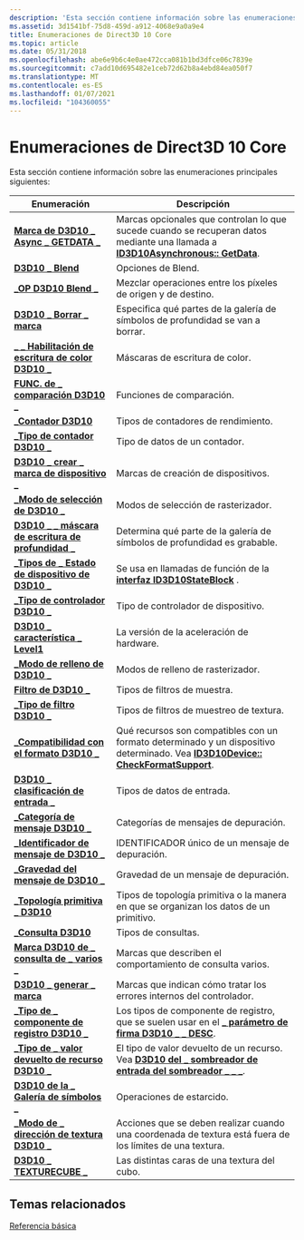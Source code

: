 ```yaml
---
description: 'Esta sección contiene información sobre las enumeraciones principales siguientes:'
ms.assetid: 3d1541bf-75d8-459d-a912-4068e9a0a9e4
title: Enumeraciones de Direct3D 10 Core
ms.topic: article
ms.date: 05/31/2018
ms.openlocfilehash: abe6e9b6c4e0ae472cca081b1bd3dfce06c7839e
ms.sourcegitcommit: c7add10d695482e1ceb72d62b8a4ebd84ea050f7
ms.translationtype: MT
ms.contentlocale: es-ES
ms.lasthandoff: 01/07/2021
ms.locfileid: "104360055"
---
```

# <a name="direct3d-10-core-enumerations"></a>Enumeraciones de Direct3D 10 Core

Esta sección contiene información sobre las enumeraciones principales siguientes:



| Enumeración                                                               | Descripción                                                                                                                                         |
|---------------------------------------------------------------------------|-----------------------------------------------------------------------------------------------------------------------------------------------------|
| [**Marca de D3D10 \_ Async \_ GETDATA \_**](/windows/desktop/api/D3D10/ne-d3d10-d3d10_async_getdata_flag)           | Marcas opcionales que controlan lo que sucede cuando se recuperan datos mediante una llamada a [**ID3D10Asynchronous:: GetData**](/windows/desktop/api/D3D10/nf-d3d10-id3d10asynchronous-getdata).       |
| [**D3D10 \_ Blend**](/windows/desktop/api/D3D10/ne-d3d10-d3d10_blend)                                       | Opciones de Blend.                                                                                                                                      |
| [**\_OP D3D10 Blend \_**](/windows/desktop/api/D3D10/ne-d3d10-d3d10_blend_op)                                | Mezclar operaciones entre los píxeles de origen y de destino.                                                                                          |
| [**D3D10 \_ Borrar \_ marca**](/windows/desktop/api/D3D10/ne-d3d10-d3d10_clear_flag)                            | Especifica qué partes de la galería de símbolos de profundidad se van a borrar.                                                                                                |
| [**\_ \_ Habilitación de escritura de color D3D10 \_**](/windows/desktop/api/D3D10/ne-d3d10-d3d10_color_write_enable)           | Máscaras de escritura de color.                                                                                                                                |
| [**FUNC. de \_ comparación D3D10 \_**](/windows/desktop/api/D3D10/ne-d3d10-d3d10_comparison_func)                  | Funciones de comparación.                                                                                                                               |
| [**\_Contador D3D10**](/windows/desktop/api/D3D10/ne-d3d10-d3d10_counter)                                   | Tipos de contadores de rendimiento.                                                                                                                      |
| [**\_Tipo de contador D3D10 \_**](/windows/desktop/api/D3D10/ne-d3d10-d3d10_counter_type)                        | Tipo de datos de un contador.                                                                                                                             |
| [**D3D10 \_ crear \_ marca de dispositivo \_**](/windows/desktop/api/D3D10/ne-d3d10-d3d10_create_device_flag)           | Marcas de creación de dispositivos.                                                                                                                              |
| [**\_Modo de selección de D3D10 \_**](/windows/desktop/api/D3D10/ne-d3d10-d3d10_cull_mode)                              | Modos de selección de rasterizador.                                                                                                                              |
| [**D3D10 \_ \_ máscara de escritura de profundidad \_**](/windows/desktop/api/D3D10/ne-d3d10-d3d10_depth_write_mask)               | Determina qué parte de la galería de símbolos de profundidad es grabable.                                                                                          |
| [**\_Tipos de \_ Estado de dispositivo de D3D10 \_**](/windows/desktop/api/D3D10Effect/ne-d3d10effect-d3d10_device_state_types)           | Se usa en llamadas de función de la [**interfaz ID3D10StateBlock**](/windows/desktop/api/d3d10effect/nn-d3d10effect-id3d10stateblock) .                                                                      |
| [**\_Tipo de controlador D3D10 \_**](/windows/desktop/api/D3D10misc/ne-d3d10misc-d3d10_driver_type)                          | Tipo de controlador de dispositivo.                                                                                                                              |
| [**D3D10 \_ característica \_ Level1**](/windows/desktop/api/D3D10_1/ne-d3d10_1-d3d10_feature_level1)                    | La versión de la aceleración de hardware.                                                                                                               |
| [**\_Modo de relleno de D3D10 \_**](/windows/desktop/api/D3D10/ne-d3d10-d3d10_fill_mode)                              | Modos de relleno de rasterizador.                                                                                                                              |
| [**Filtro de D3D10 \_**](/windows/desktop/api/D3D10/ne-d3d10-d3d10_filter)                                     | Tipos de filtros de muestra.                                                                                                                           |
| [**\_Tipo de filtro D3D10 \_**](/windows/desktop/api/D3D10/ne-d3d10-d3d10_filter_type)                          | Tipos de filtros de muestreo de textura.                                                                                                                  |
| [**\_Compatibilidad con el formato D3D10 \_**](/windows/desktop/api/D3D10/ne-d3d10-d3d10_format_support)                    | Qué recursos son compatibles con un formato determinado y un dispositivo determinado. Vea [**ID3D10Device:: CheckFormatSupport**](/windows/desktop/api/D3D10/nf-d3d10-id3d10device-checkformatsupport). |
| [**D3D10 \_ clasificación de entrada \_**](/windows/desktop/api/D3D10/ne-d3d10-d3d10_input_classification)        | Tipos de datos de entrada.                                                                                                                                |
| [**\_Categoría de mensaje D3D10 \_**](/windows/desktop/api/d3d10sdklayers/ne-d3d10sdklayers-d3d10_message_category)                | Categorías de mensajes de depuración.                                                                                                                       |
| [**\_Identificador de mensaje de D3D10 \_**](/windows/desktop/api/d3d10sdklayers/ne-d3d10sdklayers-d3d10_message_id)                            | IDENTIFICADOR único de un mensaje de depuración.                                                                                                                        |
| [**\_Gravedad del mensaje de D3D10 \_**](/windows/desktop/api/d3d10sdklayers/ne-d3d10sdklayers-d3d10_message_severity)                | Gravedad de un mensaje de depuración.                                                                                                                        |
| [**\_Topología primitiva \_ D3D10**](/previous-versions/windows/desktop/legacy/bb205334(v=vs.85))            | Tipos de topología primitiva o la manera en que se organizan los datos de un primitivo.                                                                              |
| [**\_Consulta D3D10**](/windows/desktop/api/D3D10/ne-d3d10-d3d10_query)                                       | Tipos de consultas.                                                                                                                                   |
| [**Marca D3D10 de \_ consulta de \_ varios \_**](/windows/desktop/api/D3D10/ne-d3d10-d3d10_query_misc_flag)                 | Marcas que describen el comportamiento de consulta varios.                                                                                                   |
| [**D3D10 \_ generar \_ marca**](/windows/desktop/api/D3D10/ne-d3d10-d3d10_raise_flag)                            | Marcas que indican cómo tratar los errores internos del controlador.                                                                                           |
| [**\_Tipo de \_ componente de registro D3D10 \_**](/windows/win32/api/d3dcommon/ne-d3dcommon-d3d_register_component_type) | Los tipos de componente de registro, que se suelen usar en el [**\_ parámetro de firma D3D10 \_ \_ DESC**](/windows/desktop/api/D3D10Shader/ns-d3d10shader-d3d10_signature_parameter_desc).                          |
| [**\_Tipo de \_ valor devuelto de recurso D3D10 \_**](/windows/win32/api/d3dcommon/ne-d3dcommon-d3d_resource_return_type)       | El tipo de valor devuelto de un recurso. Vea [**D3D10 del \_ sombreador de entrada del sombreador \_ \_ \_**](/windows/desktop/api/D3D10Shader/ns-d3d10shader-d3d10_shader_input_bind_desc).                                        |
| [**D3D10 de la \_ Galería de símbolos \_**](/windows/desktop/api/D3D10/ne-d3d10-d3d10_stencil_op)                            | Operaciones de estarcido.                                                                                                                                 |
| [**\_Modo de \_ dirección de textura D3D10 \_**](/windows/desktop/api/D3D10/ne-d3d10-d3d10_texture_address_mode)       | Acciones que se deben realizar cuando una coordenada de textura está fuera de los límites de una textura.                                                             |
| [**D3D10 \_ TEXTURECUBE \_**](/windows/desktop/api/D3D10/ne-d3d10-d3d10_texturecube_face)                | Las distintas caras de una textura del cubo.                                                                                                              |



 

## <a name="related-topics"></a>Temas relacionados

<dl> <dt>

[Referencia básica](d3d10-graphics-reference-d3d10-core.md)
</dt> </dl>

 

 
